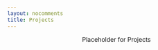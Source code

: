 ```yaml
---
layout: nocomments
title: Projects
---
```


<p style="text-align: center;">Placeholder for Projects</p>
